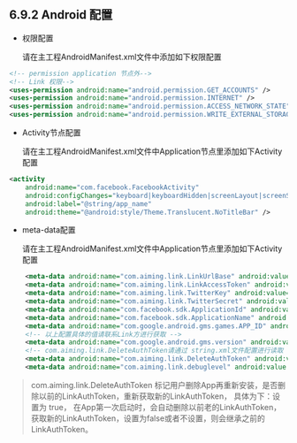 ## 6.9.2 Android 配置

* 权限配置

    请在主工程AndroidManifest.xml文件中添加如下权限配置
```xml
<!-- permission application 节点外-->
<!-- Link 权限-->
<uses-permission android:name="android.permission.GET_ACCOUNTS" />
<uses-permission android:name="android.permission.INTERNET" />
<uses-permission android:name="android.permission.ACCESS_NETWORK_STATE" />
<uses-permission android:name="android.permission.WRITE_EXTERNAL_STORAGE"/>  
```

* Activity节点配置

    请在主工程AndroidManifest.xml文件中Application节点里添加如下Activity配置
```xml
<activity
    android:name="com.facebook.FacebookActivity"
    android:configChanges="keyboard|keyboardHidden|screenLayout|screenSize|orientation"
    android:label="@string/app_name"
    android:theme="@android:style/Theme.Translucent.NoTitleBar" />
```
* meta-data配置
    
    请在主工程AndroidManifest.xml文件中Application节点里添加如下Activity配置 
     
```xml
    <meta-data android:name="com.aiming.link.LinkUrlBase" android:value="{your linkUrlBase}" />
    <meta-data android:name="com.aiming.link.LinkAccessToken" android:value="{your linkAccessToken}" />
    <meta-data android:name="com.aiming.link.TwitterKey" android:value="{your linkTwitterKey}" />
    <meta-data android:name="com.aiming.link.TwitterSecret" android:value="@string/link_twitter_secret" />
    <meta-data android:name="com.facebook.sdk.ApplicationId" android:value="\ {your facebookApplicationId}" />
    <meta-data android:name="com.facebook.sdk.ApplicationName" android:value="{your facebookApplicationName}" />
    <meta-data android:name="com.google.android.gms.games.APP_ID" android:value="\ {your gms appID}" />
    <!-- 以上配置具体的值请联系Link方进行获取 -->
    <meta-data android:name="com.google.android.gms.version" android:value="@integer/google_play_services_version" />     
    <!-- com.aiming.link.DeleteAuthToken请通过 string.xml文件配置进行读取 -->
    <meta-data android:name="com.aiming.link.DeleteAuthToken" android:value = "@string/link_delete_auth_token"/>     <!-- true of false-->
    <meta-data android:name="com.aiming.link.debuglevel" android:value = "@string/link_debuglevel"/> <!-- true of false-->
```
> com.aiming.link.DeleteAuthToken 标记用户删除App再重新安装，是否删除以前的LinkAuthToken，重新获取新的LinkAuthToken， 具体为下：设置为 true， 在App第一次启动时，会自动删除以前老的LinkAuthToken，获取新的LinkAuthToken，设置为false或者不设置，则会继承之前的LinkAuthToken。


